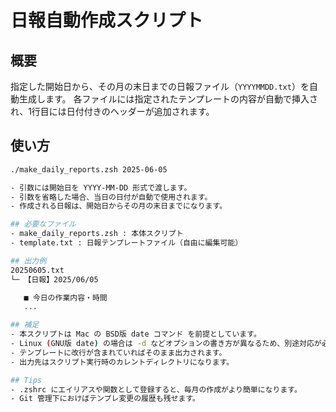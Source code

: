 # 日報自動作成スクリプト

## 概要
指定した開始日から、その月の末日までの日報ファイル（`YYYYMMDD.txt`）を自動生成します。
各ファイルには指定されたテンプレートの内容が自動で挿入され、1行目には日付付きのヘッダーが追加されます。

## 使い方

```bash
./make_daily_reports.zsh 2025-06-05

- 引数には開始日を YYYY-MM-DD 形式で渡します。
- 引数を省略した場合、当日の日付が自動で使用されます。
- 作成される日報は、開始日からその月の末日までになります。

## 必要なファイル
- make_daily_reports.zsh : 本体スクリプト
- template.txt : 日報テンプレートファイル（自由に編集可能）

## 出力例
20250605.txt
└─ 【日報】2025/06/05

   ■ 今日の作業内容・時間
   ...

## 補足
- 本スクリプトは Mac の BSD版 date コマンド を前提としています。
- Linux (GNU版 date) の場合は -d などオプションの書き方が異なるため、別途対応が必要です。
- テンプレートに改行が含まれていればそのまま出力されます。
- 出力先はスクリプト実行時のカレントディレクトリになります。

## Tips
- .zshrc にエイリアスや関数として登録すると、毎月の作成がより簡単になります。
- Git 管理下におけばテンプレ変更の履歴も残せます。
